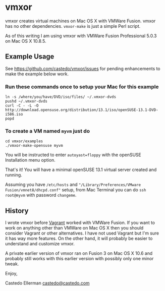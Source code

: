 vmxor
=====

vmxor creates virtual machines on Mac OS X with VMWare Fusion. vmxor has no
other dependencies. `vmxor-make` is just a simple Perl script.

As of this writing I am using vmxor with VMWare Fusion Professional 5.0.3 on
Mac OS X 10.8.5.


Example Usage
-------------

See https://github.com/castedo/vmxor/issues for pending enhancements to make
the example below work.

### Run these commands once to setup your Mac for this example

```
ln -s /where/you/have/DVD/iso/files/ ~/.vmxor-dvds
pushd ~/.vmxor-dvds
curl -C - -L -O http://download.opensuse.org/distribution/13.1/iso/openSUSE-13.1-DVD-i586.iso
popd
```


### To create a VM named `myvm` just do

```
cd vmxor/examples
./vmxor-make-opensuse myvm
```

You will be instructed to enter `autoyast=floppy` with the openSUSE
Installation menu option.

That's it! You will have a minimal openSUSE 13.1 virtual server created and running.

Assuming you have `/etc/hosts` and
`"/Library/Preferences/VMware Fusion/vmnet8/dhcpd.conf"` setup,
from Mac Terminal you can do `ssh root@myvm` with password `changeme`.


History
-------

I wrote vmxor before [Vagrant](http://www.vagrantup.com) worked with VMWare
Fusion. If you want to work on anything other than VMWare on Mac OS X then you
should consider Vagrant or other alternatives. I have not used Vagrant but I'm
sure it has way more features. On the other hand, it will probably be easier to
understand and customize vmxor.

A private earlier version of vmxor ran on Fusion 3 on Mac OS X 10.6 and
probably still works with this earlier version with possibly only one minor
tweak.



Enjoy,

Castedo Ellerman <castedo@castedo.com>

